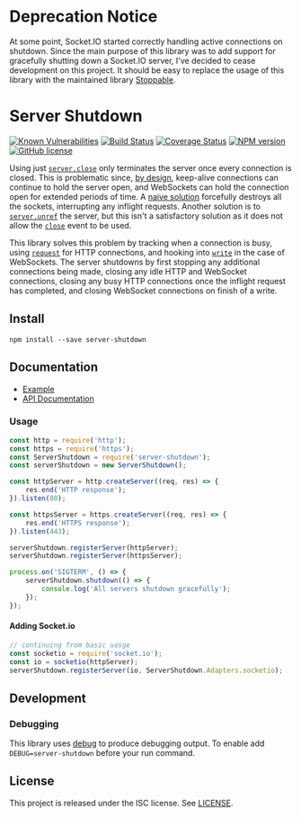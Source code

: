 # Deprecation Notice

At some point, Socket.IO started correctly handling active connections on shutdown. Since the main purpose of this
library was to add support for gracefully shutting down a Socket.IO server, I've decided to cease development on this
project. It should be easy to replace the usage of this library with the maintained library [Stoppable].

# Server Shutdown

[![Known Vulnerabilities](https://snyk.io/test/github/mitmaro/node-server-shutdown/badge.svg)](https://snyk.io/test/github/mitmaro/node-server-shutdown)
[![Build Status](https://travis-ci.org/MitMaro/node-server-shutdown.svg?branch=master)](https://travis-ci.org/MitMaro/node-server-shutdown)
[![Coverage Status](https://coveralls.io/repos/github/MitMaro/node-server-shutdown/badge.svg?branch=master)](https://coveralls.io/github/MitMaro/node-server-shutdown?branch=master)
[![NPM version](https://img.shields.io/npm/v/server-shutdown.svg)](https://www.npmjs.com/package/server-shutdown)
[![GitHub license](https://img.shields.io/badge/license-ISC-blue.svg)](https://raw.githubusercontent.com/MitMaro/node-server-shutdown/master/LICENSE.md)

Using just [`server.close`][1] only terminates the server once every connection is closed. This is problematic since,
[by design][2], keep-alive connections can continue to hold the server open, and WebSockets can hold the connection open
for extended periods of time. A [naive solution][3] forcefully destroys all the sockets, interrupting any inflight requests.
Another solution is to [`server.unref`][4] the server, but this isn't a satisfactory solution as it does not allow the
[`close`][5] event to be used.

This library solves this problem by tracking when a connection is busy, using [`request`][6] for HTTP connections, and hooking
into [`write`][7] in the case of WebSockets. The server shutdowns by first stopping any additional connections being made,
closing any idle HTTP and WebSocket connections, closing any busy HTTP connections once the inflight request has completed, and
closing WebSocket connections on finish of a write. 

## Install

    npm install --save server-shutdown

## Documentation

* [Example][9]
* [API Documentation][10]

### Usage

```javascript
const http = require('http');
const https = require('https');
const ServerShutdown = require('server-shutdown');
const serverShutdown = new ServerShutdown();

const httpServer = http.createServer((req, res) => {
    res.end('HTTP response');
}).listen(80);

const httpsServer = https.createServer((req, res) => {
    res.end('HTTPS response');
}).listen(443);

serverShutdown.registerServer(httpServer);
serverShutdown.registerServer(httpsServer);

process.on('SIGTERM', () => {
    serverShutdown.shutdown(() => {
        console.log('All servers shutdown gracefully');
    });
});
```

#### Adding Socket.io

```javascript
// continuing from basic uasge
const socketio = require('socket.io');
const io = socketio(httpServer);
serverShutdown.registerServer(io, ServerShutdown.Adapters.socketio);
```

## Development

### Debugging

This library uses [debug][8] to produce debugging output. To enable add `DEBUG=server-shutdown` before
your run command.

## License

This project is released under the ISC license. See [LICENSE](LICENSE.md).


[1]: https://nodejs.org/api/http.html#http_server_close_callback
[2]: https://github.com/nodejs/node/issues/2642
[3]: https://github.com/isaacs/server-destroy
[4]: https://nodejs.org/api/net.html#net_server_unref
[5]: https://nodejs.org/api/http.html#http_event_close
[6]: https://nodejs.org/api/http.html#http_event_request
[7]: https://nodejs.org/api/http.html#http_response_write_chunk_encoding_callback
[8]: https://github.com/visionmedia/debug
[9]: example/README.md
[10]: http://www.mitmaro.ca/node-server-shutdown/
[stoppable]:https://github.com/hunterloftis/stoppable
